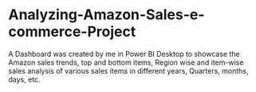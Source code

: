 # Analyzing-Amazon-Sales-e-commerce-Project
A Dashboard was created by me in Power BI Desktop to showcase the Amazon sales trends, top and bottom items, Region wise and item-wise sales analysis of various sales items in different years, Quarters, months, days, etc.
